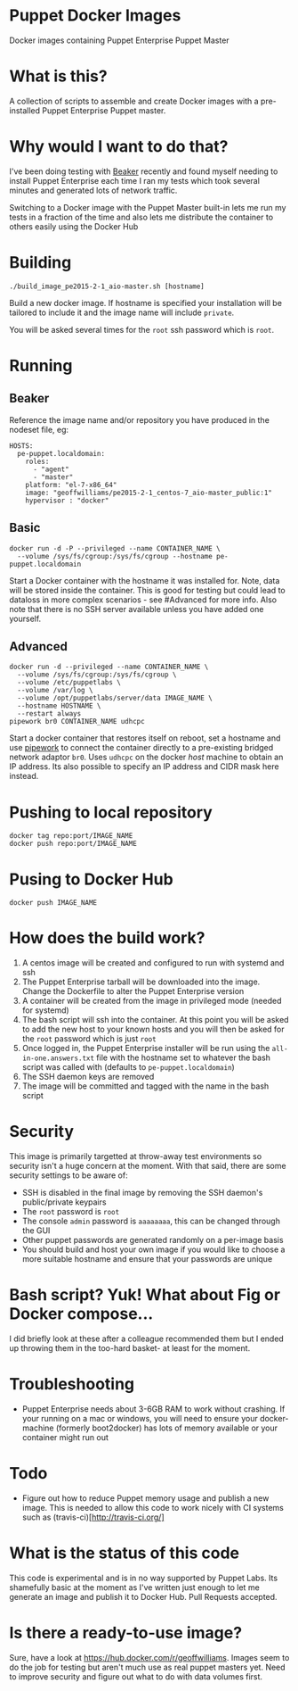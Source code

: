 # Puppet Docker Images
Docker images containing Puppet Enterprise Puppet Master

# What is this?
A collection of scripts to assemble and create Docker images with a
pre-installed Puppet Enterprise Puppet master.

# Why would I want to do that?
I've been doing testing with [Beaker](https://github.com/puppetlabs/beaker/)
recently and found myself needing to install Puppet Enterprise each time I
ran my tests which took several minutes and generated lots of network traffic.

Switching to a Docker image with the Puppet Master built-in lets me run my
tests in a fraction of the time and also lets me distribute the container to
others easily using the Docker Hub

# Building
```shell
./build_image_pe2015-2-1_aio-master.sh [hostname]
```
Build a new docker image.  If hostname is specified your installation will be
tailored to include it and the image name will include `private`.

You will be asked several times for the `root` ssh password which is `root`.

# Running

## Beaker
Reference the image name and/or repository you have produced in the nodeset
file, eg:

```
HOSTS:
  pe-puppet.localdomain:
    roles:
      - "agent"
      - "master"
    platform: "el-7-x86_64"
    image: "geoffwilliams/pe2015-2-1_centos-7_aio-master_public:1"
    hypervisor : "docker"
```

## Basic
```shell
docker run -d -P --privileged --name CONTAINER_NAME \
  --volume /sys/fs/cgroup:/sys/fs/cgroup --hostname pe-puppet.localdomain
```
Start a Docker container with the hostname it was installed for.  Note, data
will be stored inside the container.  This is good for testing but could lead
to dataloss in more complex scenarios - see #Advanced for more info.  Also note
that there is no SSH server available unless you have added one yourself.

## Advanced
```shell
docker run -d --privileged --name CONTAINER_NAME \
  --volume /sys/fs/cgroup:/sys/fs/cgroup \
  --volume /etc/puppetlabs \
  --volume /var/log \
  --volume /opt/puppetlabs/server/data IMAGE_NAME \
  --hostname HOSTNAME \
  --restart always
pipework br0 CONTAINER_NAME udhcpc
```
Start a docker container that restores itself on reboot, set a hostname and use
[pipework](https://github.com/jpetazzo/pipework) to connect the container 
directly to a pre-existing bridged network adaptor `br0`.  Uses `udhcpc` on the
docker *host* machine to obtain an IP address.  Its also possible to specify an
IP address and CIDR mask here instead.

# Pushing to local repository
```shell
docker tag repo:port/IMAGE_NAME
docker push repo:port/IMAGE_NAME
```

# Pusing to Docker Hub
```shell
docker push IMAGE_NAME
```

# How does the build work?
1.  A centos image will be created and configured to run with systemd and ssh
2.  The Puppet Enterprise tarball will be downloaded into the image.  Change
    the Dockerfile to alter the Puppet Enterprise version
3.  A container will be created from the image in privileged mode (needed for
    systemd)
4.  The bash script will ssh into the container.  At this point you will be
    asked to add the new host to your known hosts and you will then be asked
    for the `root` password which is just `root`
5.  Once logged in, the Puppet Enterprise installer will be run using the
    `all-in-one.answers.txt` file with the hostname set to whatever the bash
    script was called with (defaults to `pe-puppet.localdomain`)
6.  The SSH daemon keys are removed
7.  The image will be committed and tagged with the name in the bash script

# Security
This image is primarily targetted at throw-away test environments so security
isn't a huge concern at the moment.  With that said, there are some security
settings to be aware of:
* SSH is disabled in the final image by removing the SSH daemon's 
  public/private keypairs
* The `root` password is `root`
* The console `admin` password is `aaaaaaaa`, this can be changed through the
  GUI
* Other puppet passwords are generated randomly on a per-image basis
* You should build and host your own image if you would like to choose a more
  suitable hostname and ensure that your passwords are unique

# Bash script? Yuk!  What about Fig or Docker compose...
I did briefly look at these after a colleague recommended them but I ended up
throwing them in the too-hard basket- at least for the moment.

# Troubleshooting
* Puppet Enterprise needs about 3-6GB RAM to work without crashing.  If your
  running on a mac or windows, you will need to ensure your docker-machine
  (formerly boot2docker) has lots of memory available or your container might
  run out

# Todo
* Figure out how to reduce Puppet memory usage and publish a new image.  This
  is needed to allow this code to work nicely with CI systems such as
  (travis-ci)[http://travis-ci.org/]

# What is the status of this code
This code is experimental and is in no way supported by Puppet Labs.  Its
shamefully basic at the moment as I've written just enough to let me generate
an image and publish it to Docker Hub.  Pull Requests accepted.

# Is there a ready-to-use image?
Sure, have a look at https://hub.docker.com/r/geoffwilliams.  Images seem to do the job for testing but aren't much use as real puppet masters yet.  Need to improve security and figure out what to do with data volumes first.
